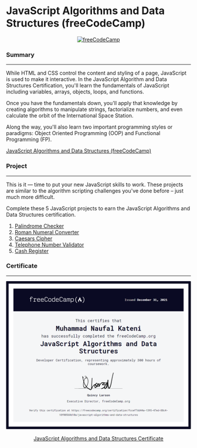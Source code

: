 # JavaScript Algorithms and Data Structures (freeCodeCamp)

<div align="center">
    <a href="https://www.freecodecamp.org/learn/">
        <img src="https://avatars.githubusercontent.com/u/9892522?s=200&v=4" alt="freeCodeCamp">
    </a>
</div>

### Summary

---

While HTML and CSS control the content and styling of a page, JavaScript is used to make it interactive. In the JavaScript Algorithm and Data Structures Certification, you'll learn the fundamentals of JavaScript including variables, arrays, objects, loops, and functions.

Once you have the fundamentals down, you'll apply that knowledge by creating algorithms to manipulate strings, factorialize numbers, and even calculate the orbit of the International Space Station.

Along the way, you'll also learn two important programming styles or paradigms: Object Oriented Programming (OOP) and Functional Programming (FP).

[JavaScript Algorithms and Data Structures (freeCodeCamp)](https://www.freecodecamp.org/learn/javascript-algorithms-and-data-structures/)

### Project

---

This is it — time to put your new JavaScript skills to work. These projects are similar to the algorithm scripting challenges you've done before – just much more difficult.

Complete these 5 JavaScript projects to earn the JavaScript Algorithms and Data Structures certification.

1. [Palindrome Checker](https://www.freecodecamp.org/learn/javascript-algorithms-and-data-structures/javascript-algorithms-and-data-structures-projects/palindrome-checker/)
2. [Roman Numeral Converter](https://www.freecodecamp.org/learn/javascript-algorithms-and-data-structures/javascript-algorithms-and-data-structures-projects/roman-numeral-converter/)
3. [Caesars Cipher](https://www.freecodecamp.org/learn/javascript-algorithms-and-data-structures/javascript-algorithms-and-data-structures-projects/caesars-cipher/)
4. [Telephone Number Validator](https://www.freecodecamp.org/learn/javascript-algorithms-and-data-structures/javascript-algorithms-and-data-structures-projects/telephone-number-validator/)
5. [Cash Register](https://www.freecodecamp.org/learn/javascript-algorithms-and-data-structures/javascript-algorithms-and-data-structures-projects/cash-register/)

### Certificate

---

[![JavaScript Algorithms and Data Structures](certificate.png)](https://www.freecodecamp.org/certification/NaufalK/javascript-algorithms-and-data-structures/)

<div align="center">
    <a href="https://www.freecodecamp.org/certification/NaufalK/javascript-algorithms-and-data-structures/">
        JavaScript Algorithms and Data Structures Certificate
    </a>
</div>
